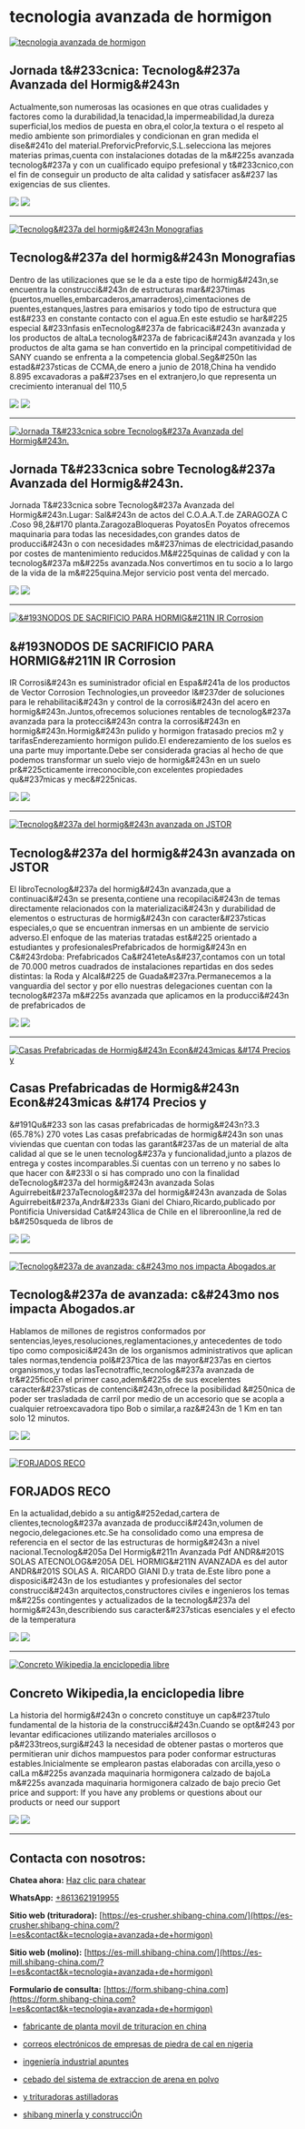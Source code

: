 # tecnologia avanzada de hormigon

<a href="https://swt.shibang-china.com/?l=es&img&k=tecnologia+avanzada+de+hormigon" target="_blank">![tecnologia avanzada de hormigon](http://static.shibang-china.com/all-800x300/604.jpg)</a>

## Jornada t&#233cnica: Tecnolog&#237a Avanzada del Hormig&#243n
Actualmente,son numerosas las ocasiones en que otras cualidades y factores como la durabilidad,la tenacidad,la impermeabilidad,la dureza superficial,los medios de puesta en obra,el color,la textura o el respeto al medio ambiente son primordiales y condicionan en gran medida el dise&#241o del material.PreforvicPreforvic,S.L.selecciona las mejores materias primas,cuenta con instalaciones dotadas de la m&#225s avanzada tecnolog&#237a y con un cualificado equipo prefesional y t&#233cnico,con el fin de conseguir un producto de alta calidad y satisfacer as&#237 las exigencias de sus clientes.


<a href="https://whatsapp.shibangsoft.com/WhatsApp.php" target="_blank" title="WhatsApp">![](http://static.shibang-china.com/icon/whatsapp.png)</a> <a href="https://swt.shibang-china.com/?l=es&icon&k=tecnologia+avanzada+de+hormigon" target="_blank">![](http://static.shibang-china.com/icon/chat-es.png)</a>

---

<a href="https://swt.shibang-china.com/?l=es&img&k=tecnologia+avanzada+de+hormigon" target="_blank">![Tecnolog&#237a del hormig&#243n Monografias](http://static.shibang-china.com/all-800x300/1248.jpg)</a>

## Tecnolog&#237a del hormig&#243n Monografias
Dentro de las utilizaciones que se le da a este tipo de hormig&#243n,se encuentra la construcci&#243n de estructuras mar&#237timas (puertos,muelles,embarcaderos,amarraderos),cimentaciones de puentes,estanques,lastres para emisarios y todo tipo de estructura que est&#233 en constante contacto con el agua.En este estudio se har&#225 especial &#233nfasis enTecnolog&#237a de fabricaci&#243n avanzada y los productos de altaLa tecnolog&#237a de fabricaci&#243n avanzada y los productos de alta gama se han convertido en la principal competitividad de SANY cuando se enfrenta a la competencia global.Seg&#250n las estad&#237sticas de CCMA,de enero a junio de 2018,China ha vendido 8.895 excavadoras a pa&#237ses en el extranjero,lo que representa un crecimiento interanual del 110,5


<a href="https://whatsapp.shibangsoft.com/WhatsApp.php" target="_blank" title="WhatsApp">![](http://static.shibang-china.com/icon/whatsapp.png)</a> <a href="https://swt.shibang-china.com/?l=es&icon&k=tecnologia+avanzada+de+hormigon" target="_blank">![](http://static.shibang-china.com/icon/chat-es.png)</a>

---

<a href="https://swt.shibang-china.com/?l=es&img&k=tecnologia+avanzada+de+hormigon" target="_blank">![Jornada T&#233cnica sobre Tecnolog&#237a Avanzada del Hormig&#243n.](http://static.shibang-china.com/all-800x300/611.jpg)</a>

## Jornada T&#233cnica sobre Tecnolog&#237a Avanzada del Hormig&#243n.
Jornada T&#233cnica sobre Tecnolog&#237a Avanzada del Hormig&#243n.Lugar: Sal&#243n de actos del C.O.A.A.T.de ZARAGOZA C .Coso 98,2&#170 planta.ZaragozaBloqueras PoyatosEn Poyatos ofrecemos maquinaria para todas las necesidades,con grandes datos de producci&#243n o con necesidades m&#237nimas de electricidad,pasando por costes de mantenimiento reducidos.M&#225quinas de calidad y con la tecnolog&#237a m&#225s avanzada.Nos convertimos en tu socio a lo largo de la vida de la m&#225quina.Mejor servicio post venta del mercado.


<a href="https://whatsapp.shibangsoft.com/WhatsApp.php" target="_blank" title="WhatsApp">![](http://static.shibang-china.com/icon/whatsapp.png)</a> <a href="https://swt.shibang-china.com/?l=es&icon&k=tecnologia+avanzada+de+hormigon" target="_blank">![](http://static.shibang-china.com/icon/chat-es.png)</a>

---

<a href="https://swt.shibang-china.com/?l=es&img&k=tecnologia+avanzada+de+hormigon" target="_blank">![&#193NODOS DE SACRIFICIO PARA HORMIG&#211N IR Corrosion](http://static.shibang-china.com/all-800x300/781.jpg)</a>

## &#193NODOS DE SACRIFICIO PARA HORMIG&#211N IR Corrosion
IR Corrosi&#243n es suministrador oficial en Espa&#241a de los productos de Vector Corrosion Technologies,un proveedor l&#237der de soluciones para le rehabilitaci&#243n y control de la corrosi&#243n del acero en hormig&#243n.Juntos,ofrecemos soluciones rentables de tecnolog&#237a avanzada para la protecci&#243n contra la corrosi&#243n en hormig&#243n.Hormig&#243n pulido y hormigon fratasado precios m2 y tarifasEnderezamiento hormigon pulido.El enderezamiento de los suelos es una parte muy importante.Debe ser considerada gracias al hecho de que podemos transformar un suelo viejo de hormig&#243n en un suelo pr&#225cticamente irreconocible,con excelentes propiedades qu&#237micas y mec&#225nicas.


<a href="https://whatsapp.shibangsoft.com/WhatsApp.php" target="_blank" title="WhatsApp">![](http://static.shibang-china.com/icon/whatsapp.png)</a> <a href="https://swt.shibang-china.com/?l=es&icon&k=tecnologia+avanzada+de+hormigon" target="_blank">![](http://static.shibang-china.com/icon/chat-es.png)</a>

---

<a href="https://swt.shibang-china.com/?l=es&img&k=tecnologia+avanzada+de+hormigon" target="_blank">![Tecnolog&#237a del hormig&#243n avanzada on JSTOR](http://static.shibang-china.com/all-800x300/200.jpg)</a>

## Tecnolog&#237a del hormig&#243n avanzada on JSTOR
El libroTecnolog&#237a del hormig&#243n avanzada,que a continuaci&#243n se presenta,contiene una recopilaci&#243n de temas directamente relacionados con la materializaci&#243n y durabilidad de elementos o estructuras de hormig&#243n con caracter&#237sticas especiales,o que se encuentran inmersas en un ambiente de servicio adverso.El enfoque de las materias tratadas est&#225 orientado a estudiantes y profesionalesPrefabricados de hormig&#243n en C&#243rdoba: Prefabricados Ca&#241eteAs&#237,contamos con un total de 70.000 metros cuadrados de instalaciones repartidas en dos sedes distintas: la Roda y Alcal&#225 de Guada&#237ra.Permanecemos a la vanguardia del sector y por ello nuestras delegaciones cuentan con la tecnolog&#237a m&#225s avanzada que aplicamos en la producci&#243n de prefabricados de


<a href="https://whatsapp.shibangsoft.com/WhatsApp.php" target="_blank" title="WhatsApp">![](http://static.shibang-china.com/icon/whatsapp.png)</a> <a href="https://swt.shibang-china.com/?l=es&icon&k=tecnologia+avanzada+de+hormigon" target="_blank">![](http://static.shibang-china.com/icon/chat-es.png)</a>

---

<a href="https://swt.shibang-china.com/?l=es&img&k=tecnologia+avanzada+de+hormigon" target="_blank">![Casas Prefabricadas de Hormig&#243n Econ&#243micas &#174 Precios y](http://static.shibang-china.com/all-800x300/1073.jpg)</a>

## Casas Prefabricadas de Hormig&#243n Econ&#243micas &#174 Precios y
&#191Qu&#233 son las casas prefabricadas de hormig&#243n?3.3 (65.78%) 270 votes Las casas prefabricadas de hormig&#243n son unas viviendas que cuentan con todas las garant&#237as de un material de alta calidad al que se le unen tecnolog&#237a y funcionalidad,junto a plazos de entrega y costes incomparables.Si cuentas con un terreno y no sabes lo que hacer con &#233l o si has comprado uno con la finalidad deTecnolog&#237a del hormig&#243n avanzada Solas Aguirrebeit&#237aTecnolog&#237a del hormig&#243n avanzada de Solas Aguirrebeit&#237a,Andr&#233s Giani del Chiaro,Ricardo,publicado por Pontificia Universidad Cat&#243lica de Chile en el libreroonline,la red de b&#250squeda de libros de


<a href="https://whatsapp.shibangsoft.com/WhatsApp.php" target="_blank" title="WhatsApp">![](http://static.shibang-china.com/icon/whatsapp.png)</a> <a href="https://swt.shibang-china.com/?l=es&icon&k=tecnologia+avanzada+de+hormigon" target="_blank">![](http://static.shibang-china.com/icon/chat-es.png)</a>

---

<a href="https://swt.shibang-china.com/?l=es&img&k=tecnologia+avanzada+de+hormigon" target="_blank">![Tecnolog&#237a de avanzada: c&#243mo nos impacta Abogados.ar](http://static.shibang-china.com/all-800x300/1077.jpg)</a>

## Tecnolog&#237a de avanzada: c&#243mo nos impacta Abogados.ar
Hablamos de millones de registros conformados por sentencias,leyes,resoluciones,reglamentaciones,y antecedentes de todo tipo como composici&#243n de los organismos administrativos que aplican tales normas,tendencia pol&#237tica de las mayor&#237as en ciertos organismos,y todas lasTecnotraffic,tecnolog&#237a avanzada de tr&#225ficoEn el primer caso,adem&#225s de sus excelentes caracter&#237sticas de contenci&#243n,ofrece la posibilidad &#250nica de poder ser trasladada de carril por medio de un accesorio que se acopla a cualquier retroexcavadora tipo Bob o similar,a raz&#243n de 1 Km en tan solo 12 minutos.


<a href="https://whatsapp.shibangsoft.com/WhatsApp.php" target="_blank" title="WhatsApp">![](http://static.shibang-china.com/icon/whatsapp.png)</a> <a href="https://swt.shibang-china.com/?l=es&icon&k=tecnologia+avanzada+de+hormigon" target="_blank">![](http://static.shibang-china.com/icon/chat-es.png)</a>

---

<a href="https://swt.shibang-china.com/?l=es&img&k=tecnologia+avanzada+de+hormigon" target="_blank">![FORJADOS RECO](http://static.shibang-china.com/all-800x300/1428.jpg)</a>

## FORJADOS RECO
En la actualidad,debido a su antig&#252edad,cartera de clientes,tecnolog&#237a avanzada de producci&#243n,volumen de negocio,delegaciones.etc.Se ha consolidado como una empresa de referencia en el sector de las estructuras de hormig&#243n a nivel nacional.Tecnolog&#205a Del Hormig&#211n Avanzada Pdf ANDR&#201S SOLAS ATECNOLOG&#205A DEL HORMIG&#211N AVANZADA es del autor ANDR&#201S SOLAS A. RICARDO GIANI D.y trata de.Este libro pone a disposici&#243n de los estudiantes y profesionales del sector construcci&#243n arquitectos,constructores civiles e ingenieros los temas m&#225s contingentes y actualizados de la tecnolog&#237a del hormig&#243n,describiendo sus caracter&#237sticas esenciales y el efecto de la temperatura


<a href="https://whatsapp.shibangsoft.com/WhatsApp.php" target="_blank" title="WhatsApp">![](http://static.shibang-china.com/icon/whatsapp.png)</a> <a href="https://swt.shibang-china.com/?l=es&icon&k=tecnologia+avanzada+de+hormigon" target="_blank">![](http://static.shibang-china.com/icon/chat-es.png)</a>

---

<a href="https://swt.shibang-china.com/?l=es&img&k=tecnologia+avanzada+de+hormigon" target="_blank">![Concreto Wikipedia,la enciclopedia libre](http://static.shibang-china.com/all-800x300/1418.jpg)</a>

## Concreto Wikipedia,la enciclopedia libre
La historia del hormig&#243n o concreto constituye un cap&#237tulo fundamental de la historia de la construcci&#243n.Cuando se opt&#243 por levantar edificaciones utilizando materiales arcillosos o p&#233treos,surgi&#243 la necesidad de obtener pastas o morteros que permitieran unir dichos mampuestos para poder conformar estructuras estables.Inicialmente se emplearon pastas elaboradas con arcilla,yeso o calLa m&#225s avanzada maquinaria hormigonera calzado de bajoLa m&#225s avanzada maquinaria hormigonera calzado de bajo precio Get price and support: If you have any problems or questions about our products or need our support


<a href="https://whatsapp.shibangsoft.com/WhatsApp.php" target="_blank" title="WhatsApp">![](http://static.shibang-china.com/icon/whatsapp.png)</a> <a href="https://swt.shibang-china.com/?l=es&icon&k=tecnologia+avanzada+de+hormigon" target="_blank">![](http://static.shibang-china.com/icon/chat-es.png)</a>

---
## Contacta con nosotros:

**Chatea ahora:** [Haz clic para chatear](https://swt.shibang-china.com?l=es&contact&k=tecnologia+avanzada+de+hormigon)

**WhatsApp:**  [+8613621919955](https://whatsapp.shibangsoft.com/WhatsApp.php)

**Sitio web (trituradora):** [https://es-crusher.shibang-china.com/](https://es-crusher.shibang-china.com/?l=es&contact&k=tecnologia+avanzada+de+hormigon)

**Sitio web (molino):** [https://es-mill.shibang-china.com/](https://es-mill.shibang-china.com/?l=es&contact&k=tecnologia+avanzada+de+hormigon)

**Formulario de consulta:** [https://form.shibang-china.com](https://form.shibang-china.com?l=es&contact&k=tecnologia+avanzada+de+hormigon)

* [fabricante de planta movil de trituracíon en china](../90/fabricante%20de%20planta%20movil%20de%20triturac%C3%ADon%20en%20china.md)

* [correos electrónicos de empresas de piedra de cal en nigeria](../82/correos%20electr%C3%B3nicos%20de%20empresas%20de%20piedra%20de%20cal%20en%20nigeria.md)

* [ingeniería industrial apuntes](../82/ingenier%C3%ADa%20industrial%20apuntes.md)

* [cebado del sistema de extraccion de arena en polvo](../86/cebado%20del%20sistema%20de%20extraccion%20de%20arena%20en%20polvo.md)

* [y trituradoras astilladoras](../92/y%20trituradoras%20astilladoras.md)

* [shibang minerÍa y construcciÓn](../85/shibang%20miner%C3%8Da%20y%20construcci%C3%93n.md)